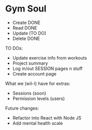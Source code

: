 # Gym Soul

- Create DONE
- Read DONE
- Update (TO DO)
- Delete DONE

TO DOs:
- Update exercise info from workouts
- Project summary
- Log in/out SESSION pages n stuff
- Create account page

What we (wil-l) have for extras:
- Sessions (soon)
- Permission levels (users)

Future changes:
- Refactor into React with Node JS
- Add mental health scale